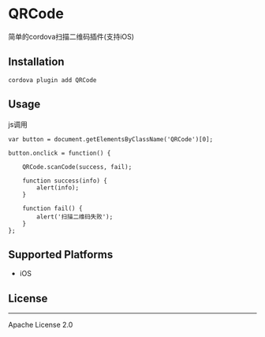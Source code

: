 # QRCode

简单的cordova扫描二维码插件(支持iOS)


## Installation
```
cordova plugin add QRCode
```
    
## Usage
js调用

```
var button = document.getElementsByClassName('QRCode')[0];

button.onclick = function() {

    QRCode.scanCode(success, fail);

    function success(info) {
        alert(info);
    }

    function fail() {
        alert('扫描二维码失败');
    }
};
```

## Supported Platforms

- iOS

## License
---

Apache License 2.0


